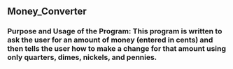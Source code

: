 ## Money_Converter

### Purpose and Usage of the Program: This program is written to ask the user for an amount of money (entered in cents) and then tells the user how to make a change for that amount using only quarters, dimes, nickels, and pennies.
